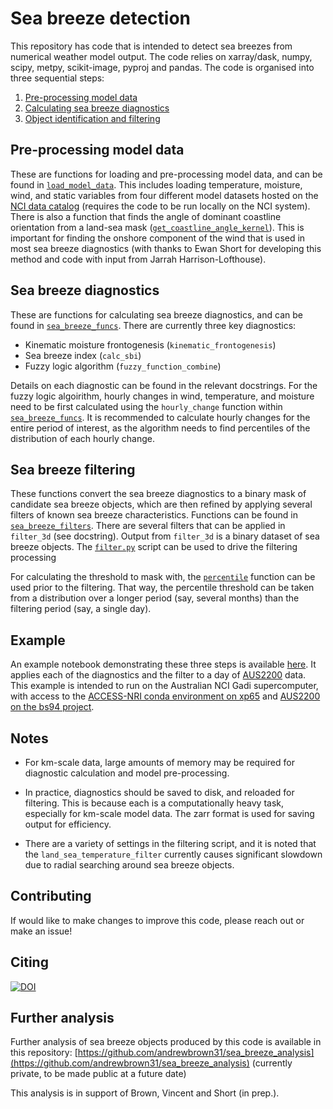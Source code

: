 # Sea breeze detection

This repository has code that is intended to detect sea breezes from numerical weather model output. The code relies on xarray/dask, numpy, scipy, metpy, scikit-image, pyproj and pandas. The code is organised into three sequential steps:

1) [Pre-processing model data](#pre-processing-model-data)
2) [Calculating sea breeze diagnostics](#sea-breeze-diagnostics)
3) [Object identification and filtering](#sea-breeze-filtering)

## Pre-processing model data

These are functions for loading and pre-processing model data, and can be found in [`load_model_data`](load_model_data.py). This includes loading temperature, moisture, wind, and static variables from four different model datasets hosted on the [NCI data catalog](https://geonetwork.nci.org.au/geonetwork/srv/eng/catalog.search#/home) (requires the code to be run locally on the NCI system). There is also a function that finds the angle of dominant coastline orientation from a land-sea mask ([`get_coastline_angle_kernel`](load_model_data.py#L639)). This is important for finding the onshore component of the wind that is used in most sea breeze diagnostics (with thanks to Ewan Short for developing this method and code with input from Jarrah Harrison-Lofthouse).

## Sea breeze diagnostics

These are functions for calculating sea breeze diagnostics, and can be found in [`sea_breeze_funcs`](sea_breeze_funcs.py). There are currently three key diagnostics:

* Kinematic moisture frontogenesis (`kinematic_frontogenesis`)
* Sea breeze index (`calc_sbi`)
* Fuzzy logic algorithm (`fuzzy_function_combine`)

Details on each diagnostic can be found in the relevant docstrings. For the fuzzy logic algoirithm, hourly changes in wind, temperature, and moisture need to be first calculated using the `hourly_change` function within [`sea_breeze_funcs`](sea_breeze_funcs.py). It is recommended to calculate hourly changes for the entire period of interest, as the algorithm needs to find percentiles of the distribution of each hourly change.

<!-- For processing the diagnostic functions, python scripts exist in each of the model directories (e.g. [`aus2200/aus2200_sbi.py`](https://github.com/andrewbrown31/sea_breeze_analysis/blob/main/aus2200/aus2200_sbi.py) calculates the sea breeze index from AUS2200) as well bash scripts that submit those python scripts to the PBS queue (e.g. [`aus2200/aus2200_sbi.sh`](https://github.com/andrewbrown31/sea_breeze_analysis/blob/main/aus2200/diagnostic_jobs/aus2200_sbi_smooth4_2016.sh)). Note that for km-scale data (such as AUS2200 or BARRA-C), large amounts of memory may be required. -->


## Sea breeze filtering

These functions convert the sea breeze diagnostics to a binary mask of candidate sea breeze objects, which are then refined by applying several filters of known sea breeze characteristics. Functions can be found in [`sea_breeze_filters`](sea_breeze_filters.py). There are several filters that can be applied in `filter_3d` (see docstring). Output from `filter_3d` is a binary dataset of sea breeze objects. The [`filter.py`](filter.py) script can be used to drive the filtering processing

<!-- as well bash scripts that submit those python scripts to the PBS queue (e.g. [`aus2200/filter.sh`](https://github.com/andrewbrown31/sea_breeze_analysis/blob/main/aus2200/filter_jobs/filter_smooth_s4.sh)). Again, for km-scale model data large amounts of memory may be required. There are a variety of settings in the filtering script, and it is noted that the `land_sea_temperature_filter` currently causes significant slowdown due to radial searching around sea breeze objects. -->

For calculating the threshold to mask with, the [`percentile`](sea_breeze_filters.py#L72) function can be used prior to the filtering. That way, the percentile threshold can be taken from a distribution over a longer period (say, several months) than the filtering period (say, a single day).

## Example 

An example notebook demonstrating these three steps is available [here](example_notebooks/sea_breeze_detection_example.ipynb). It applies each of the diagnostics and the filter to a day of [AUS2200](https://dx.doi.org/10.25914/w95d-q328) data. This example is intended to run on the Australian NCI Gadi supercomputer, with access to the [ACCESS-NRI conda environment on xp65](https://docs.access-hive.org.au/getting_started/environments/) and [AUS2200 on the bs94 project](https://dx.doi.org/10.25914/w95d-q328).

## Notes

* For km-scale data, large amounts of memory may be required for diagnostic calculation and model pre-processing.

* In practice, diagnostics should be saved to disk, and reloaded for filtering. This is because each is a computationally heavy task, especially for km-scale model data. The zarr format is used for saving output for efficiency.

* There are a variety of settings in the filtering script, and it is noted that the `land_sea_temperature_filter` currently causes significant slowdown due to radial searching around sea breeze objects.

## Contributing

If would like to make changes to improve this code, please reach out or make an issue!

## Citing
[![DOI](https://zenodo.org/badge/DOI/10.5281/zenodo.16938245.svg)](https://doi.org/10.5281/zenodo.16938245)

## Further analysis
Further analysis of sea breeze objects produced by this code is available in this repository: [https://github.com/andrewbrown31/sea_breeze_analysis](https://github.com/andrewbrown31/sea_breeze_analysis) (currently private, to be made public at a future date)

This analysis is in support of Brown, Vincent and Short (in prep.).
